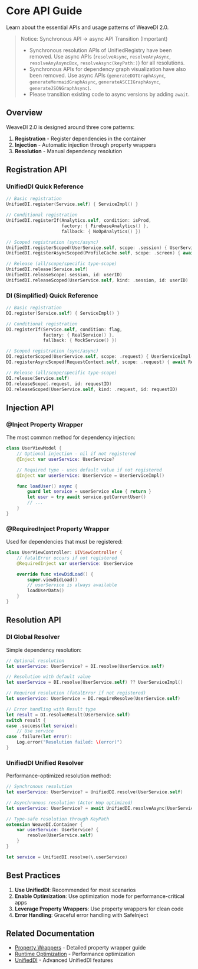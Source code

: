 # Core API Guide

Learn about the essential APIs and usage patterns of WeaveDI 2.0.

> Notice: Synchronous API → async API Transition (Important)
>
> - Synchronous resolution APIs of UnifiedRegistry have been removed. Use async APIs (`resolveAsync`, `resolveAnyAsync`, `resolveAnyAsyncBox`, `resolveAsync(keyPath:)`) for all resolutions.
> - Synchronous APIs for dependency graph visualization have also been removed. Use async APIs (`generateDOTGraphAsync`, `generateMermaidGraphAsync`, `generateASCIIGraphAsync`, `generateJSONGraphAsync`).
> - Please transition existing code to async versions by adding `await`.

## Overview

WeaveDI 2.0 is designed around three core patterns:
1. **Registration** - Register dependencies in the container
2. **Injection** - Automatic injection through property wrappers
3. **Resolution** - Manual dependency resolution

## Registration API

### UnifiedDI Quick Reference

```swift
// Basic registration
UnifiedDI.register(Service.self) { ServiceImpl() }

// Conditional registration
UnifiedDI.registerIf(Analytics.self, condition: isProd,
                     factory: { FirebaseAnalytics() },
                     fallback: { NoOpAnalytics() })

// Scoped registration (sync/async)
UnifiedDI.registerScoped(UserService.self, scope: .session) { UserServiceImpl() }
UnifiedDI.registerAsyncScoped(ProfileCache.self, scope: .screen) { await ProfileCache.make() }

// Release (all/scope/specific type-scope)
UnifiedDI.release(Service.self)
UnifiedDI.releaseScope(.session, id: userID)
UnifiedDI.releaseScoped(UserService.self, kind: .session, id: userID)
```

### DI (Simplified) Quick Reference

```swift
// Basic registration
DI.register(Service.self) { ServiceImpl() }

// Conditional registration
DI.registerIf(Service.self, condition: flag,
              factory: { RealService() },
              fallback: { MockService() })

// Scoped registration (sync/async)
DI.registerScoped(UserService.self, scope: .request) { UserServiceImpl() }
DI.registerAsyncScoped(RequestContext.self, scope: .request) { await RequestContext.create() }

// Release (all/scope/specific type-scope)
DI.release(Service.self)
DI.releaseScope(.request, id: requestID)
DI.releaseScoped(UserService.self, kind: .request, id: requestID)
```

## Injection API

### @Inject Property Wrapper

The most common method for dependency injection:

```swift
class UserViewModel {
    // Optional injection - nil if not registered
    @Inject var userService: UserService?

    // Required type - uses default value if not registered
    @Inject var userService: UserService = UserServiceImpl()

    func loadUser() async {
        guard let service = userService else { return }
        let user = try await service.getCurrentUser()
        // ...
    }
}
```

### @RequiredInject Property Wrapper

Used for dependencies that must be registered:

```swift
class UserViewController: UIViewController {
    // fatalError occurs if not registered
    @RequiredInject var userService: UserService

    override func viewDidLoad() {
        super.viewDidLoad()
        // userService is always available
        loadUserData()
    }
}
```

## Resolution API

### DI Global Resolver

Simple dependency resolution:

```swift
// Optional resolution
let userService: UserService? = DI.resolve(UserService.self)

// Resolution with default value
let userService = DI.resolve(UserService.self) ?? UserServiceImpl()

// Required resolution (fatalError if not registered)
let userService: UserService = DI.requireResolve(UserService.self)

// Error handling with Result type
let result = DI.resolveResult(UserService.self)
switch result {
case .success(let service):
    // Use service
case .failure(let error):
    Log.error("Resolution failed: \(error)")
}
```

### UnifiedDI Unified Resolver

Performance-optimized resolution method:

```swift
// Synchronous resolution
let userService: UserService? = UnifiedDI.resolve(UserService.self)

// Asynchronous resolution (Actor Hop optimized)
let userService: UserService? = await UnifiedDI.resolveAsync(UserService.self)

// Type-safe resolution through KeyPath
extension WeaveDI.Container {
    var userService: UserService? {
        resolve(UserService.self)
    }
}

let service = UnifiedDI.resolve(\.userService)
```

## Best Practices

1. **Use UnifiedDI**: Recommended for most scenarios
2. **Enable Optimization**: Use optimization mode for performance-critical apps
3. **Leverage Property Wrappers**: Use property wrappers for clean code
4. **Error Handling**: Graceful error handling with SafeInject

## Related Documentation

- [Property Wrappers](/guide/propertyWrappers) - Detailed property wrapper guide
- [Runtime Optimization](/guide/runtimeOptimization) - Performance optimization
- [UnifiedDI](/guide/unifiedDi) - Advanced UnifiedDI features